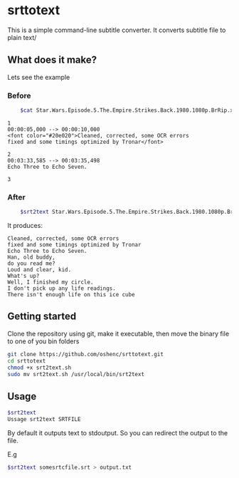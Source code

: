 # srttotext
This is a simple command-line subtitle converter. It converts subtitle file to plain text/

## What does it make?

Lets see the example

### Before

```bash
    $cat Star.Wars.Episode.5.The.Empire.Strikes.Back.1980.1080p.BrRip.x264.BOKUTOX.YIFY.srt | head
```
    1
    00:00:05,000 --> 00:00:10,000
    <font color="#20e020">Cleaned, corrected, some OCR errors
    fixed and some timings optimized by Tronar</font>

    2
    00:03:33,585 --> 00:03:35,498
    Echo Three to Echo Seven.

    3

### After 

```bash
    $srt2text Star.Wars.Episode.5.The.Empire.Strikes.Back.1980.1080p.BrRip.x264.BOKUTOX.YIFY.srt | head
```
It produces:

    Cleaned, corrected, some OCR errors
    fixed and some timings optimized by Tronar
    Echo Three to Echo Seven.
    Han, old buddy,
    do you read me?
    Loud and clear, kid.
    What's up?
    Well, I finished my circle.
    I don't pick up any life readings.
    There isn't enough life on this ice cube

## Getting started

Clone the repository using git, make it executable, then move the binary file to one of you bin folders

```bash
git clone https://github.com/oshenc/srttotext.git
cd srttotext
chmod +x srt2text.sh
sudo mv srt2text.sh /usr/local/bin/srt2text
```

## Usage

```bash
$srt2text 
Ussage srt2text SRTFILE
```
By default it outputs text to stdoutput. So you can redirect the output to the file.

E.g

```bash
$srt2text somesrtcfile.srt > output.txt
```

